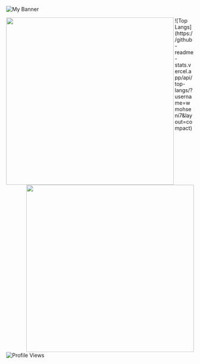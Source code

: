 ![My Banner](https://github.com/wmohseni7/wmohseni7/blob/main/assets/images/45044791_9105998.png)
<div align="">
  <img align="left" src="https://github-readme-stats.vercel.app/api?username=wmohseni7&show_icons=true&theme=radical" width="450"/>
  <img align="right" src="https://github-readme-streak-stats.herokuapp.com/?user=wmohseni7&theme=dark" width="450"/>
</div>
![Top Langs](https://github-readme-stats.vercel.app/api/top-langs/?username=wmohseni7&layout=compact)
<!-- ![Your GitHub stats](https://github-readme-stats.vercel.app/api?username=wmohseni7&show_icons=true&theme=radical&width=400)
![GitHub Streak](https://github-readme-streak-stats.herokuapp.com/?user=wmohseni7&theme=dark&width=380) -->

![Profile Views](https://komarev.com/ghpvc/?username=wmohseni7)
